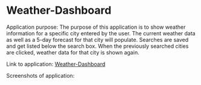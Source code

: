 # Weather-Dashboard

Application purpose:
The purpose of this application is to show weather information for a specific city entered by the user. The current weather data as well as a 5-day forecast for that city will populate. Searches are saved and get listed below the search box. When the previously searched cities are clicked, weather data for that city is shown again.

Link to application:
[Weather-Dashboard](https://shanscirg.github.io/Weather-Dashboard/)

Screenshots of application:
